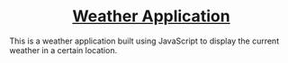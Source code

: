 # <h1 align="center">[Weather Application](https://lhwang01.github.io/weather-app/)</h1>

<p>This is a weather application built using JavaScript to display the current weather in a certain location.</p>
